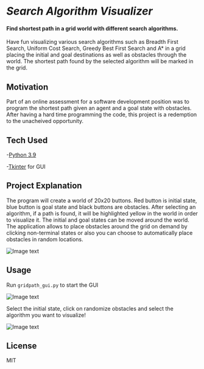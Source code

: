 # _Search Algorithm Visualizer_
#### Find shortest path in a grid world with different search algorithms.

Have fun visualizing various search algorithms such as Breadth First Search, Uniform Cost Search, Greedy Best First Search and A* in a grid placing the initial and goal destinations as well as obstacles through the world. The shortest path found by the selected algorithm will be marked in the grid. 

## Motivation
Part of an online assessment for a software development position was to program the shortest path given an agent and a goal state with obstacles. After having a hard time programming the code, this project is a redemption to the unacheived opportunity.

## Tech Used
-[Python 3.9](https://www.python.org/download/releases/3.0/)

-[Tkinter](https://docs.python.org/3/library/tkinter.html) for GUI


## Project Explanation

The program will create a world of 20x20 buttons. Red button is initial state, blue button is goal state and black buttons are obstacles. After selecting an algorithm, if a path is found, it will be highlighted yellow in the world in order to visualize it. The initial and goal states can be moved around the world. The application allows to place obstacles around the grid on demand by clicking non-terminal states or also you can choose to automatically place obstacles in random locations.

![Image text](https://github.com/admaga/Search_Algorithm_Visualizer/blob/93f1f08624f6d3aee100e4cccb11a6917e54cb8a/img/pathfinder.jpg)

## Usage
Run ``gridpath_gui.py`` to start the GUI

![Image text](https://github.com/admaga/Search_Algorithm_Visualizer/blob/7061af9cd079c8759de787caadab21b86b07c782/img/mainscreen.png)

Select the initial state, click on randomize obstacles and select the algorithm you want to visualize!

![Image text](https://github.com/admaga/Search_Algorithm_Visualizer/blob/93f1f08624f6d3aee100e4cccb11a6917e54cb8a/img/astargif.gif)

## License
MIT
